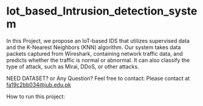 # Iot_based_Intrusion_detection_system

In this Project, we propose an IoT-based IDS that utilizes supervised data and the K-Nearest Neighbors (KNN) algorithm. Our system takes data packets captured from Wireshark, containing network traffic data, and predicts whether the traffic is normal or abnormal. It can also classify the type of attack, such as Mirai, DDoS, or other attacks.

NEED DATASET? or Any Question?
Feel free to contact:
Please contact at fa19c2bb034@iub.edu.pk

How to run this project:
